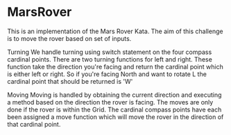 # MarsRover
This is an implementation of the Mars Rover Kata. The aim of this challenge is to move the rover based on set of inputs.

Turning 
We handle turning using switch statement on the four compass cardinal points. There are two turning functions for left and right. These function take the direction you're facing and return the cardinal point which is either left or right. So if you're facing North and want to rotate L the cardinal point that should be returned is 'W'

Moving 
Moving is handled by obtaining the current direction and executing a method based on the direction the rover is facing. The moves are only done if the rover is within the Grid. The cardinal compass points have each been assigned a move function which will move the rover in the direction of that cardinal point.